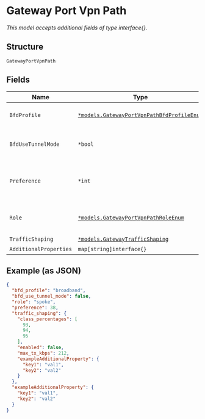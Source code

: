
# Gateway Port Vpn Path

*This model accepts additional fields of type interface{}.*

## Structure

`GatewayPortVpnPath`

## Fields

| Name | Type | Tags | Description |
|  --- | --- | --- | --- |
| `BfdProfile` | [`*models.GatewayPortVpnPathBfdProfileEnum`](../../doc/models/gateway-port-vpn-path-bfd-profile-enum.md) | Optional | Only if the VPN `type`==`hub_spoke`. enum: `broadband`, `lte`<br>**Default**: `"broadband"` |
| `BfdUseTunnelMode` | `*bool` | Optional | Only if the VPN `type`==`hub_spoke`. Whether to use tunnel mode. SSR only<br>**Default**: `false` |
| `Preference` | `*int` | Optional | Only if the VPN `type`==`hub_spoke`. For a given VPN, when `path_selection.strategy`==`simple`, the preference for a path (lower is preferred) |
| `Role` | [`*models.GatewayPortVpnPathRoleEnum`](../../doc/models/gateway-port-vpn-path-role-enum.md) | Optional | If the VPN `type`==`hub_spoke`, enum: `hub`, `spoke`. If the VPN `type`==`mesh`, enum: `mesh`<br>**Default**: `"spoke"` |
| `TrafficShaping` | [`*models.GatewayTrafficShaping`](../../doc/models/gateway-traffic-shaping.md) | Optional | - |
| `AdditionalProperties` | `map[string]interface{}` | Optional | - |

## Example (as JSON)

```json
{
  "bfd_profile": "broadband",
  "bfd_use_tunnel_mode": false,
  "role": "spoke",
  "preference": 38,
  "traffic_shaping": {
    "class_percentages": [
      93,
      94,
      95
    ],
    "enabled": false,
    "max_tx_kbps": 212,
    "exampleAdditionalProperty": {
      "key1": "val1",
      "key2": "val2"
    }
  },
  "exampleAdditionalProperty": {
    "key1": "val1",
    "key2": "val2"
  }
}
```

